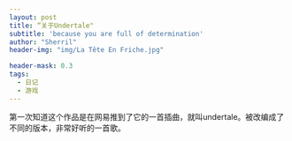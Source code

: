 ```yaml
---
layout: post
title: “关于Undertale"
subtitle: 'because you are full of determination'
author: "Sherril"
header-img: "img/La Tête En Friche.jpg"

header-mask: 0.3
tags:
  - 日记
  - 游戏
---
```

第一次知道这个作品是在网易推到了它的一首插曲，就叫undertale。被改编成了不同的版本，非常好听的一首歌。